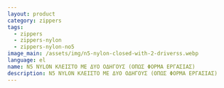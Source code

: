```yaml
---
layout: product
category: zippers
tags:
  - zippers
  - zippers-nylon
  - zippers-nylon-no5
image_main: /assets/img/n5-nylon-closed-with-2-driverss.webp
language: el
name: N5 NYLON ΚΛΕΙΣΤΟ ΜΕ ΔΥΟ ΟΔΗΓΟΥΣ (ΟΠΩΣ ΦΟΡΜΑ ΕΡΓΑΣΙΑΣ)
description: N5 NYLON ΚΛΕΙΣΤΟ ΜΕ ΔΥΟ ΟΔΗΓΟΥΣ (ΟΠΩΣ ΦΟΡΜΑ ΕΡΓΑΣΙΑΣ)
---
```

